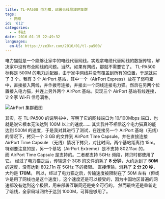```yaml
---
title: TL-PA500 电力猫，部署无线局域网集群
tags:
  - 网络
id: '612'
categories:
  - - 科技
date: 2016-01-15 22:49:32
languages:
  en-US: https://ze3kr.com/2016/01/tl-pa500/
---
```


电力猫就是一个能够让家中的电线代替网线，实现拿电缆代替网线的数据传输，解决家中没有布全网线的问题。当然，如果有网线，那就不需要它了。 TL-PA500 标称是 500M 的电力适配器，由于家中网线并没有覆盖到所有的位置，于是就买了 3 个。我有 3 个 AirPort 基站，其中一个（AirPort Express）放在了弱电箱中，直接接入网线，并作拨号连接，并接出一个网线连接电力猫。然后在另两个位置接入电力猫，并连上另外两个 AirPort 基站。实现三个 AirPort 基站有线连接，让全家 Wi-Fi 信号满格。

![AirPort 集群截图](/cdn-cgi/imagedelivery/6T-behmofKYLsxlrK0l_MQ/4717e9ec-fbd5-465c-29d1-5efa296fbb00/large)

其实，在 TL<!-- more -->-PA500 的说明书中，写明了它的网线端口为 10/100Mbps 端口，也就是说它根本无法达到 100M 以上的速度…… 其实我并不相信这个电力猫真的能达到 500M 的速度，于是我对其进行了测试，在连接另一个 AirPort 基站（无线）的情况下，拷贝一个 3 GB 的文件到 AirPort Time Capsule。并在直接连接 AirPort Time Capsule （无线）情况下拷贝，对比时间，两个基站距离约 15m。 特别要注意的是，另一个基站（AirPort Extreme）是不支持 802.11ac 的，而 AirPort Time Capsule 是支持的。二者都支持 5GHz 频段，拷贝时都使用了它。 经过了电力猫之后，传输这个 3GB 的文件消耗了 **8 分钟**，大约达到了 **50M** 的速度，没有达到 802.11n 在 5GHz 下的极限。 直接传输，消耗了 **2 分 20 秒**，大约是 **170M**。 所以，经过了电力猫之后，传输速度被限制在了 50M 左右（但或许是用了网线也是这个速度），这个速度还是可以接受的，因为中国地区普遍的网速都没有达到这个极限，用来部署互联网还是完全可行的。 然而最终还是重新走了暗线，全家局域网终于达到 1000M，可算是够用了。
